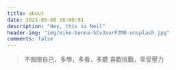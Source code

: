 ```yaml
---
title: about
date: 2021-05-08 16:00:51
description: "Hey, this is Neil"
header-img: "img/mike-benna-5Cv3surFZM8-unsplash.jpg"
comments: false
---
```


> 不侷限自己，多學，多看，多聽
> 喜歡挑戰，享受壓力